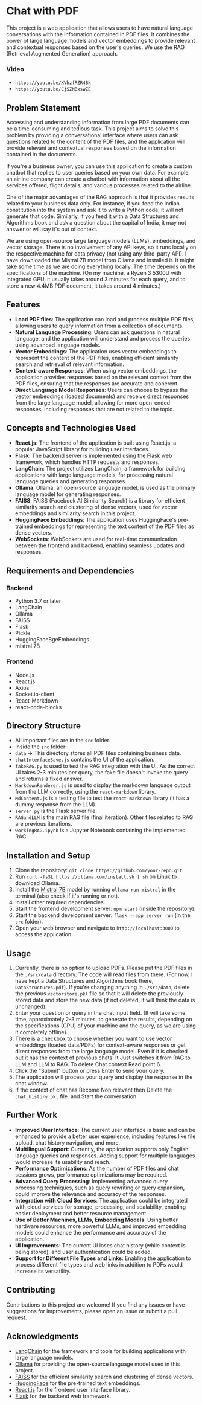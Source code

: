 # Chat with PDF

This project is a web application that allows users to have natural language conversations with the information contained in PDF files. It combines the power of large language models and vector embeddings to provide relevant and contextual responses based on the user's queries. We use the RAG (Retrieval Augmented Generation) approach.

### Video 
- `https://youtu.be/XVhzfRZR4Bk`
- `https://youtu.be/CjSZNBxswZE`

## Problem Statement

Accessing and understanding information from large PDF documents can be a time-consuming and tedious task. This project aims to solve this problem by providing a conversational interface where users can ask questions related to the content of the PDF files, and the application will provide relevant and contextual responses based on the information contained in the documents.

If you're a business owner, you can use this application to create a custom chatbot that replies to user queries based on your own data. For example, an airline company can create a chatbot with information about all the services offered, flight details, and various processes related to the airline.

One of the major advantages of the RAG approach is that it provides results related to your business data only. For instance, if you feed the Indian constitution into the system and ask it to write a Python code, it will not generate that code. Similarly, if you feed it with a Data Structures and Algorithms book and ask a question about the capital of India, it may not answer or will say it's out of context.

We are using open-source large language models (LLMs), embeddings, and vector storage. There is no involvement of any API keys, so it runs locally on the respective machine for data privacy (not using any third-party API). I have downloaded the Mistral 7B model from Ollama and installed it. It might take some time as we are doing everything locally. The time depends on the specifications of the machine. (On my machine, a Ryzen 3 5300U with integrated GPU, it usually takes around 3 minutes for each query, and to store a new 4.4MB PDF document, it takes around 4 minutes.)

## Features

- **Load PDF files**: The application can load and process multiple PDF files, allowing users to query information from a collection of documents.
- **Natural Language Processing**: Users can ask questions in natural language, and the application will understand and process the queries using advanced language models.
- **Vector Embeddings**: The application uses vector embeddings to represent the content of the PDF files, enabling efficient similarity search and retrieval of relevant information.
- **Context-aware Responses**: When using vector embeddings, the application provides responses based on the relevant context from the PDF files, ensuring that the responses are accurate and coherent.
- **Direct Language Model Responses**: Users can choose to bypass the vector embeddings (loaded documents) and receive direct responses from the large language model, allowing for more open-ended responses, including responses that are not related to the topic.

## Concepts and Technologies Used

- **React.js**: The frontend of the application is built using React.js, a popular JavaScript library for building user interfaces.
- **Flask**: The backend server is implemented using the Flask web framework, which handles HTTP requests and responses.
- **LangChain**: The project utilizes LangChain, a framework for building applications with large language models, for processing natural language queries and generating responses.
- **Ollama**: Ollama, an open-source language model, is used as the primary language model for generating responses.
- **FAISS**: FAISS (Facebook AI Similarity Search) is a library for efficient similarity search and clustering of dense vectors, used for vector embeddings and similarity search in this project.
- **HuggingFace Embeddings**: The application uses HuggingFace's pre-trained embeddings for representing the text content of the PDF files as dense vectors.
- **WebSockets**: WebSockets are used for real-time communication between the frontend and backend, enabling seamless updates and responses.

## Requirements and Dependencies

### Backend

- Python 3.7 or later
- LangChain
- Ollama
- FAISS
- Flask
- Pickle
- HuggingFaceBgeEmbeddings
- mistral 7B

### Frontend

- Node.js
- React.js
- Axios
- Socket.io-client
- React-Markdown
- react-code-blocks

## Directory Structure

- All important files are in the `src` folder.
- Inside the `src` folder:
 - `data` -> This directory stores all PDF files containing business data.
 - `chatInterfaceSave.js` contains the UI of the application.
 - `fakeRAG.py` is used to test the RAG integration with the UI. As the correct UI takes 2-3 minutes per query, the fake file doesn't invoke the query and returns a fixed answer.
 - `MarkdownRenderer.js` is used to display the markdown language output from the LLM correctly, using the `react-markdown` library.
 - `MdContent.js` is a testing file to test the `react-markdown` library (it has a dummy response from the LLM).
 - `server.py` is the Flask server file.
 - `RAGandLLM` is the main RAG file (final iteration). Other files related to RAG are previous iterations.
 - `workingRAG.ipynb` is a Jupyter Notebook containing the implemented RAG.

## Installation and Setup

1. Clone the repository: `git clone https://github.com/your-repo.git`
2. Run `curl -fsSL https://ollama.com/install.sh | sh` on Linux to download Ollama.
3. Install the [Mistral 7B](https://ollama.com/library/mistral) model by running `ollama run mistral` in the terminal (also check if it's running or not).
4. Install other required dependencies.
5. Start the frontend development server: `npm start` (inside the repository).
6. Start the backend development server: `flask --app server run` (in the `src` folder).
7. Open your web browser and navigate to `http://localhost:3000` to access the application.

## Usage

1. Currently, there is no option to upload PDFs. Please put the PDF files in the `./src/data` directory. The code will read files from there. (For now, I have kept a Data Structures and Algorithms book there, `DataStructures.pdf`). If you're changing anything in `./src/data`, delete the previous `vectorstore.pkl` file so that it will delete the previously stored data and store the new data (if not deleted, it will think the data is unchanged).
2. Enter your question or query in the chat input field. (It will take some time, approximately 2-3 minutes, to generate the results, depending on the specifications (GPU) of your machine and the query, as we are using it completely offline).
3. There is a checkbox to choose whether you want to use vector embeddings (loaded data/PDFs) for context-aware responses or get direct responses from the large language model. Even if it is checked out it has the context of previous chats. It Just switches it from RAG to LLM and LLM to RAG. To delete Chat context Read point 6.
4. Click the "Submit" button or press Enter to send your query.
5. The application will process your query and display the response in the chat window.
6. If the context of chat has Become Non relevant then Delete the `chat_history.pkl` file. and Start the conversation.
   

## Further Work

- **Improved User Interface**: The current user interface is basic and can be enhanced to provide a better user experience, including features like file upload, chat history navigation, and more.
- **Multilingual Support**: Currently, the application supports only English language queries and responses. Adding support for multiple languages would increase its usability and reach.
- **Performance Optimizations**: As the number of PDF files and chat sessions grows, performance optimizations may be required.
- **Advanced Query Processing**: Implementing advanced query processing techniques, such as query rewriting or query expansion, could improve the relevance and accuracy of the responses.
- **Integration with Cloud Services**: The application could be integrated with cloud services for storage, processing, and scalability, enabling easier deployment and better resource management.
- **Use of Better Machines, LLMs, Embedding Models**: Using better hardware resources, more powerful LLMs, and improved embedding models could enhance the performance and accuracy of the application.
- **UI Improvements**: The current UI loses chat history (while context is being stored), and user authentication could be added.
- **Support for Different File Types and Links**: Enabling the application to process different file types and web links in addition to PDFs would increase its versatility.

## Contributing

Contributions to this project are welcome! If you find any issues or have suggestions for improvements, please open an issue or submit a pull request.




## Acknowledgments

- [LangChain](https://github.com/hwchase17/langchain) for the framework and tools for building applications with large language models.
- [Ollama](https://github.com/THUDM/OLLaMa) for providing the open-source language model used in this project.
- [FAISS](https://github.com/facebookresearch/faiss) for the efficient similarity search and clustering of dense vectors.
- [HuggingFace](https://huggingface.co/) for the pre-trained text embeddings.
- [React.js](https://reactjs.org/) for the frontend user interface library.
- [Flask](https://flask.palletsprojects.com/) for the backend web framework.

